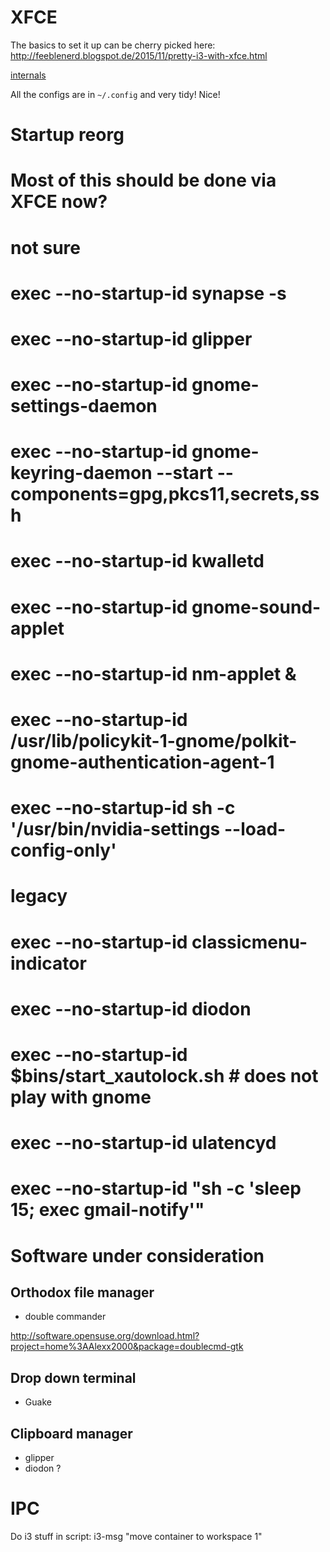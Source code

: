# XFCE

The basics to set it up can be cherry picked here: http://feeblenerd.blogspot.de/2015/11/pretty-i3-with-xfce.html

[internals](http://rabexc.org/posts/an-unwilling-dive-in-xfce4-internals)

All the configs are in `~/.config` and very tidy! Nice!

# Startup reorg

# Most of this should be done via XFCE now?
# not sure
# exec --no-startup-id synapse -s
# exec --no-startup-id glipper
# exec --no-startup-id gnome-settings-daemon
# exec --no-startup-id gnome-keyring-daemon --start --components=gpg,pkcs11,secrets,ssh
# exec --no-startup-id kwalletd
# exec --no-startup-id gnome-sound-applet
# exec --no-startup-id nm-applet &
# exec --no-startup-id /usr/lib/policykit-1-gnome/polkit-gnome-authentication-agent-1
# exec --no-startup-id sh -c '/usr/bin/nvidia-settings --load-config-only'

# legacy
# exec --no-startup-id classicmenu-indicator
# exec --no-startup-id diodon
# exec --no-startup-id $bins/start_xautolock.sh  # does not play with gnome
# exec --no-startup-id ulatencyd
# exec --no-startup-id "sh -c 'sleep 15; exec gmail-notify'"

# Software under consideration

## Orthodox file manager

* double commander

http://software.opensuse.org/download.html?project=home%3AAlexx2000&package=doublecmd-gtk

## Drop down terminal

* Guake

## Clipboard manager

* glipper
* diodon ?

# IPC

Do i3 stuff in script: i3-msg "move container to workspace 1"
